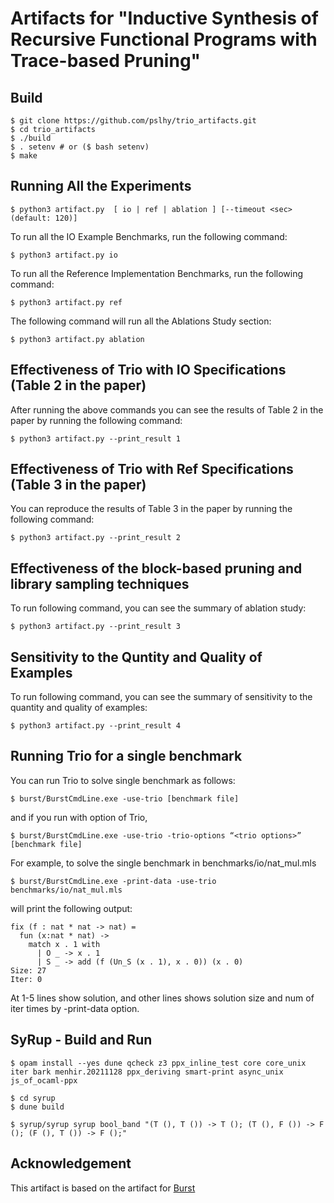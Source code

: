 # Artifacts for "Inductive Synthesis of Recursive Functional Programs with Trace-based Pruning"

## Build
```
$ git clone https://github.com/pslhy/trio_artifacts.git
$ cd trio_artifacts
$ ./build
$ . setenv # or ($ bash setenv)
$ make
```

## Running All the Experiments
```
$ python3 artifact.py  [ io | ref | ablation ] [--timeout <sec> (default: 120)]
```
To run all the IO Example Benchmarks, run the following command:
```
$ python3 artifact.py io
```
To run all the Reference Implementation Benchmarks, run the following command:
```
$ python3 artifact.py ref
```

The following command will run all the Ablations Study section:
```
$ python3 artifact.py ablation
```

## Effectiveness of Trio with IO Specifications (Table 2 in the paper)
After running the above commands you can see the results of Table 2 in the paper by running the following command:
```
$ python3 artifact.py --print_result 1
```
## Effectiveness of Trio with Ref Specifications (Table 3 in the paper)
You can reproduce the results of Table 3 in the paper by running the following command:
```
$ python3 artifact.py --print_result 2
```
## Effectiveness of the block-based pruning and library sampling techniques
To run following command, you can see the summary of ablation study:
```
$ python3 artifact.py --print_result 3
```

## Sensitivity to the Quntity and Quality of Examples
To run following command, you can see the summary of sensitivity to the quantity and quality of examples:
```
$ python3 artifact.py --print_result 4
```

## Running Trio for a single benchmark
You can run Trio to solve single benchmark as follows:
```
$ burst/BurstCmdLine.exe -use-trio [benchmark file]
```
and if you run with option of Trio,

```
$ burst/BurstCmdLine.exe -use-trio -trio-options “<trio options>” [benchmark file]
```

For example, to solve the single benchmark in benchmarks/io/nat_mul.mls
```
$ burst/BurstCmdLine.exe -print-data -use-trio benchmarks/io/nat_mul.mls
```
will print the following output:
```
fix (f : nat * nat -> nat) =
  fun (x:nat * nat) ->
    match x . 1 with
      | O _ -> x . 1
      | S _ -> add (f (Un_S (x . 1), x . 0)) (x . 0)
Size: 27
Iter: 0
```
At 1-5 lines show solution, and other lines shows solution size and num of iter times by -print-data option.

<!-- Not complete to run -->
## SyRup - Build and Run
```
$ opam install --yes dune qcheck z3 ppx_inline_test core core_unix iter bark menhir.20211128 ppx_deriving smart-print async_unix js_of_ocaml-ppx
```
```
$ cd syrup
$ dune build
```
```
$ syrup/syrup syrup bool_band "(T (), T ()) -> T (); (T (), F ()) -> F (); (F (), T ()) -> F ();"
```

## Acknowledgement 
This artifact is based on the artifact for [Burst](https://github.com/amiltner/BurstArtifactEvaluation)
